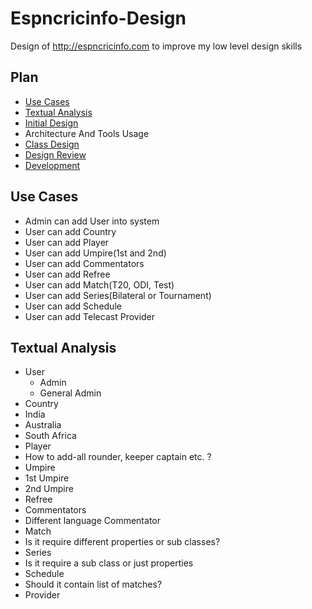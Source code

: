 # Espncricinfo-Design
Design of http://espncricinfo.com to improve my low level design skills

## Plan
- [Use Cases](#use-cases)
- [Textual Analysis](#textual-analysis)
- [Initial Design](#initial-design)
- Architecture And Tools Usage
- [Class Design](#class-design)
- [Design Review](#design-review)
- [Development](#development)

## Use Cases
- Admin can add User into system
- User can add Country
- User can add Player
- User can add Umpire(1st and 2nd)
- User can add Commentators
- User can add Refree
- User can add Match(T20, ODI, Test)
- User can add Series(Bilateral or Tournament)
- User can add Schedule
- User can add Telecast Provider

## Textual Analysis
- User
    - Admin
    - General Admin
- Country
 - India
 - Australia
 - South Africa
- Player
 - How to add-all rounder, keeper captain etc. ?
- Umpire
 - 1st Umpire
 - 2nd Umpire
- Refree
- Commentators
 - Different language Commentator
- Match
 - Is it require different properties or sub classes?
- Series
 - Is it require a sub class or just properties
- Schedule
 - Should it contain list of matches?
- Provider
